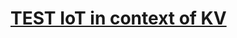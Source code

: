 # [TEST IoT in context of KV](https://docs.microsoft.com/rest/api/iothub/common-error-codes?context=rest/api/keyvault/rc/rc)
